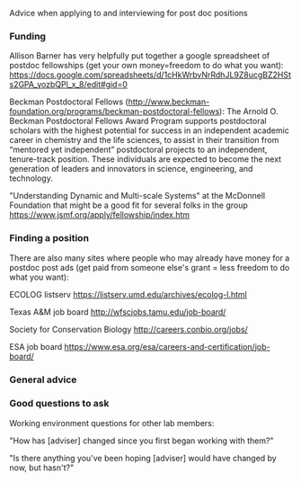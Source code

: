 Advice when applying to and interviewing for post doc positions

### Funding
Allison Barner has very helpfully put together a google spreadsheet of postdoc fellowships (get your own money=freedom to do what you want):
https://docs.google.com/spreadsheets/d/1cHkWrbvNrRdhJL9Z8ucgBZ2HSts2GPA_yozbQPl_x_8/edit#gid=0

Beckman Postdoctoral Fellows (http://www.beckman-foundation.org/programs/beckman-postdoctoral-fellows): The Arnold O. Beckman Postdoctoral Fellows Award Program supports postdoctoral scholars with the highest potential for success in an independent academic career in chemistry and the life sciences, to assist in their transition from “mentored yet independent” postdoctoral projects to an independent, tenure-track position. These individuals are expected to become the next generation of leaders and innovators in science, engineering, and technology.

"Understanding Dynamic and Multi-scale Systems" at the McDonnell Foundation that might be a good fit for several folks in the group https://www.jsmf.org/apply/fellowship/index.htm 

### Finding a position

There are also many sites where people who may already have money for a postdoc post ads (get paid from someone else's grant = less freedom to do what you want):

ECOLOG listserv https://listserv.umd.edu/archives/ecolog-l.html

Texas A&M job board http://wfscjobs.tamu.edu/job-board/

Society for Conservation Biology http://careers.conbio.org/jobs/

ESA job board https://www.esa.org/esa/careers-and-certification/job-board/

### General advice

### Good questions to ask

Working environment questions for other lab members:

"How has [adviser] changed since you first began working with them?"

"Is there anything you've been hoping [adviser] would have changed by now, but hasn't?"